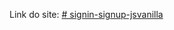 Link do site:  [# signin-signup-jsvanilla](https://lekeverine.github.io/ByteShopUpg/assets/html/signin.html)
